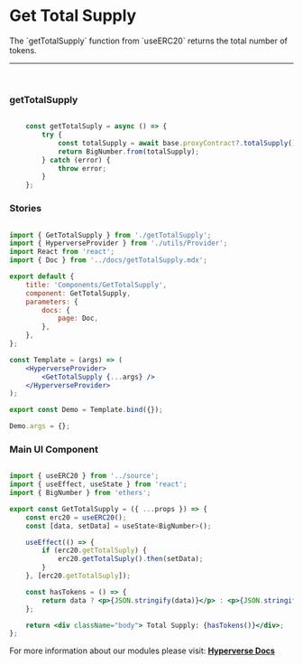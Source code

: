 # Get Total Supply

<p> The `getTotalSupply` function from `useERC20` returns the total number of tokens. </p>

---

<br>

### getTotalSupply

```jsx

	const getTotalSuply = async () => {
		try {
			const totalSupply = await base.proxyContract?.totalSupply();
			return BigNumber.from(totalSupply);
		} catch (error) {
			throw error;
		}
	};

```

### Stories

```jsx

import { GetTotalSupply } from './getTotalSupply';
import { HyperverseProvider } from './utils/Provider';
import React from 'react';
import { Doc } from '../docs/getTotalSupply.mdx';

export default {
	title: 'Components/GetTotalSupply',
	component: GetTotalSupply,
	parameters: {
		docs: {
			page: Doc,
		},
	},
};

const Template = (args) => (
	<HyperverseProvider>
		<GetTotalSupply {...args} />
	</HyperverseProvider>
);

export const Demo = Template.bind({});

Demo.args = {};

```

### Main UI Component

```jsx

import { useERC20 } from '../source';
import { useEffect, useState } from 'react';
import { BigNumber } from 'ethers';

export const GetTotalSupply = ({ ...props }) => {
	const erc20 = useERC20();
	const [data, setData] = useState<BigNumber>();

	useEffect(() => {
		if (erc20.getTotalSuply) {
			erc20.getTotalSuply().then(setData);
		}
	}, [erc20.getTotalSuply]);

	const hasTokens = () => {
		return data ? <p>{JSON.stringify(data)}</p> : <p>{JSON.stringify(erc20.error)}</p>;
	};

	return <div className="body"> Total Supply: {hasTokens()}</div>;
};

```

For more information about our modules please visit: [**Hyperverse Docs**](docs.hyperverse.dev)
